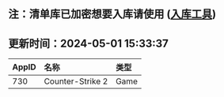## 注：清单库已加密想要入库请使用 ([入库工具](https://github.com/BlankTMing/ManifestAutoUpdate/releases))

## 更新时间：2024-05-01 15:33:37
| AppID | 名称 | 类型  |
| :-------------------- | :----------------------------- | :----------- |
| 730 | Counter-Strike 2| Game |
